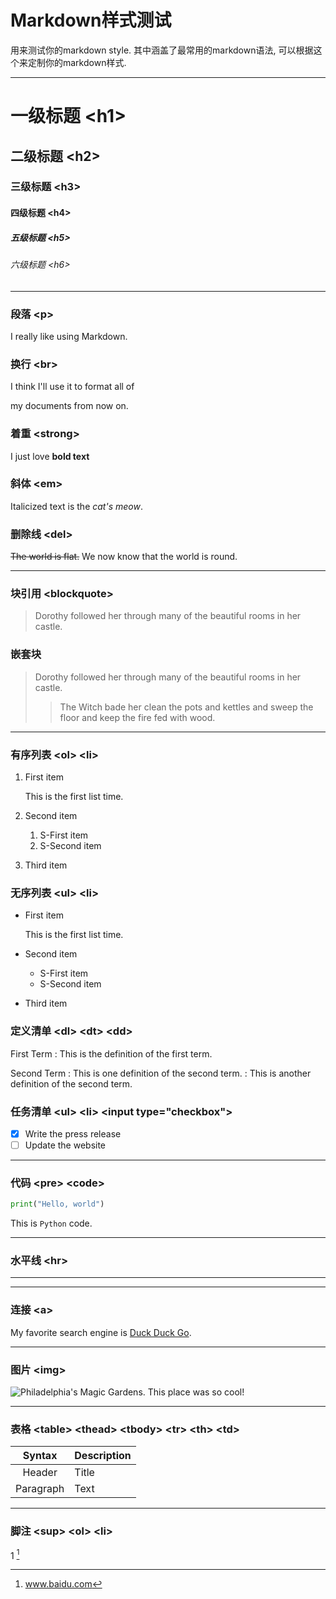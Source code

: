 # Markdown样式测试
用来测试你的markdown style. 其中涵盖了最常用的markdown语法, 可以根据这个来定制你的markdown样式.

---

# 一级标题	\<h1>
## 二级标题	\<h2>
### 三级标题	\<h3>
#### 四级标题	\<h4>
##### 五级标题	\<h5>
###### 六级标题	\<h6>

---

### 段落 \<p>

I really like using Markdown.

###  换行 \<br>

I think I'll use it to format all of

my documents from now on.

### 着重 \<strong>

I just love **bold text**

### 斜体 \<em>

Italicized text is the *cat's meow*.

### 删除线 \<del>
~~The world is flat.~~ We now know that the world is round.

---


### 块引用 \<blockquote>

> Dorothy followed her through many of the beautiful rooms in her castle.

### 嵌套块

>Dorothy followed her through many of the beautiful rooms in her castle.
>
>> The Witch bade her clean the pots and kettles and sweep the floor and keep the fire fed with wood.

---

### 有序列表 \<ol> \<li>

1. First item

   This is the first list time.

2. Second item

   1. S-First item
   2. S-Second item

3. Third item

### 无序列表 \<ul> \<li>

- First item

  This is the first list time.

- Second item

  - S-First item
  - S-Second item

- Third item

### 定义清单 \<dl> \<dt> \<dd>

First Term
: This is the definition of the first term.

Second Term
: This is one definition of the second term.
: This is another definition of the second term.

### 任务清单 \<ul> \<li> \<input type="checkbox">

- [x] Write the press release
- [ ] Update the website

---

### 代码 \<pre> \<code>

```python
print("Hello, world")
```

This is `Python` code.

---

### 水平线 \<hr>

---

---

### 连接 \<a>

My favorite search engine is [Duck Duck Go](https://duckduckgo.com "The best search engine for privacy").

---

### 图片 \<img>

![Philadelphia's Magic Gardens. This place was so cool!](https://d33wubrfki0l68.cloudfront.net/eab45e25bb79970178fab7a2d10cba0209372a59/94d9e/assets/images/philly-magic-garden.jpg "Philadelphia's Magic Gardens")

---

### 表格 \<table> \<thead> \<tbody> \<tr> \<th> \<td>

| Syntax | Description |
| :---: | :----------- |
| Header | Title |
| Paragraph | Text |

---

### 脚注 \<sup> \<ol> \<li>

1 [^a]

[^a]: www.baidu.com
